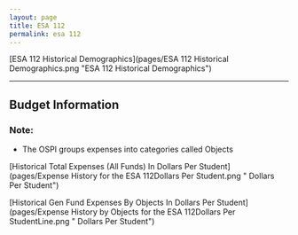 ```yaml
---
layout: page
title: ESA 112
permalink: esa 112
---
```



[ESA 112 Historical Demographics](pages/ESA 112 Historical Demographics.png "ESA 112 Historical Demographics")

___

## Budget Information
### Note:
- The OSPI groups expenses into categories called Objects

[Historical Total Expenses (All Funds) In Dollars Per Student](pages/Expense History for the ESA 112Dollars Per Student.png " Dollars Per Student")

[Historical Gen Fund Expenses By Objects In Dollars Per Student](pages/Expense History by Objects for the ESA 112Dollars Per StudentLine.png " Dollars Per Student")

